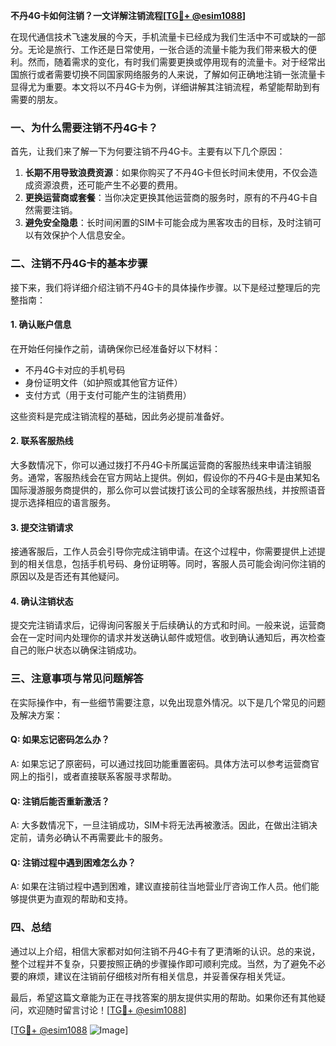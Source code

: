 **不丹4G卡如何注销？一文详解注销流程[[TG💪+ @esim1088](https://t.me/s/esim1088)]**

在现代通信技术飞速发展的今天，手机流量卡已经成为我们生活中不可或缺的一部分。无论是旅行、工作还是日常使用，一张合适的流量卡能为我们带来极大的便利。然而，随着需求的变化，有时我们需要更换或停用现有的流量卡。对于经常出国旅行或者需要切换不同国家网络服务的人来说，了解如何正确地注销一张流量卡显得尤为重要。本文将以不丹4G卡为例，详细讲解其注销流程，希望能帮助到有需要的朋友。

### 一、为什么需要注销不丹4G卡？

首先，让我们来了解一下为何要注销不丹4G卡。主要有以下几个原因：

1. **长期不用导致浪费资源**：如果你购买了不丹4G卡但长时间未使用，不仅会造成资源浪费，还可能产生不必要的费用。
2. **更换运营商或套餐**：当你决定更换其他运营商的服务时，原有的不丹4G卡自然需要注销。
3. **避免安全隐患**：长时间闲置的SIM卡可能会成为黑客攻击的目标，及时注销可以有效保护个人信息安全。

### 二、注销不丹4G卡的基本步骤

接下来，我们将详细介绍注销不丹4G卡的具体操作步骤。以下是经过整理后的完整指南：

#### 1. 确认账户信息
在开始任何操作之前，请确保你已经准备好以下材料：
- 不丹4G卡对应的手机号码
- 身份证明文件（如护照或其他官方证件）
- 支付方式（用于支付可能产生的注销费用）

这些资料是完成注销流程的基础，因此务必提前准备好。

#### 2. 联系客服热线
大多数情况下，你可以通过拨打不丹4G卡所属运营商的客服热线来申请注销服务。通常，客服热线会在官方网站上提供。例如，假设你的不丹4G卡是由某知名国际漫游服务商提供的，那么你可以尝试拨打该公司的全球客服热线，并按照语音提示选择相应的语言服务。

#### 3. 提交注销请求
接通客服后，工作人员会引导你完成注销申请。在这个过程中，你需要提供上述提到的相关信息，包括手机号码、身份证明等。同时，客服人员可能会询问你注销的原因以及是否还有其他疑问。

#### 4. 确认注销状态
提交完注销请求后，记得询问客服关于后续确认的方式和时间。一般来说，运营商会在一定时间内处理你的请求并发送确认邮件或短信。收到确认通知后，再次检查自己的账户状态以确保注销成功。

### 三、注意事项与常见问题解答

在实际操作中，有一些细节需要注意，以免出现意外情况。以下是几个常见的问题及解决方案：

#### Q: 如果忘记密码怎么办？
A: 如果忘记了原密码，可以通过找回功能重置密码。具体方法可以参考运营商官网上的指引，或者直接联系客服寻求帮助。

#### Q: 注销后能否重新激活？
A: 大多数情况下，一旦注销成功，SIM卡将无法再被激活。因此，在做出注销决定前，请务必确认不再需要此卡的服务。

#### Q: 注销过程中遇到困难怎么办？
A: 如果在注销过程中遇到困难，建议直接前往当地营业厅咨询工作人员。他们能够提供更为直观的帮助和支持。

### 四、总结

通过以上介绍，相信大家都对如何注销不丹4G卡有了更清晰的认识。总的来说，整个过程并不复杂，只要按照正确的步骤操作即可顺利完成。当然，为了避免不必要的麻烦，建议在注销前仔细核对所有相关信息，并妥善保存相关凭证。

最后，希望这篇文章能为正在寻找答案的朋友提供实用的帮助。如果你还有其他疑问，欢迎随时留言讨论！[[TG💪+ @esim1088](https://t.me/s/esim1088)] 

[[TG💪+ @esim1088](https://t.me/s/esim1088) ![Image](https://i.postimg.cc/4NQfJmqS/Snipaste-2025-05-13-00-14-12.png)]